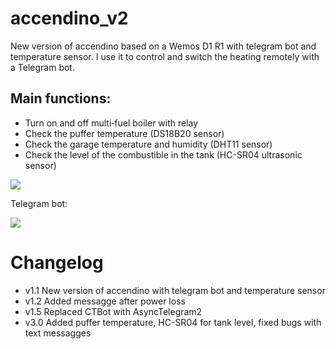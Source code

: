 # accendino_v2
New version of accendino based on a Wemos D1 R1 with telegram bot and temperature sensor. I use it to control and switch the heating remotely with a Telegram bot.
## Main functions:
- Turn on and off multi‑fuel boiler with relay
- Check the puffer temperature (DS18B20 sensor)
- Check the garage temperature and humidity (DHT11 sensor)
- Check the level of the combustible in the tank (HC-SR04 ultrasonic sensor)


<img src="images/accendino.jpg" style="max-width:500px;">

Telegram bot:

<img src="images/bot.jpg" style="max-width:500px;">

# Changelog
- v1.1 New version of accendino with telegram bot and temperature sensor
- v1.2 Added messagge after power loss
- v1.5 Replaced CTBot with AsyncTelegram2
- v3.0 Added puffer temperature, HC-SR04 for tank level, fixed bugs with text messagges
